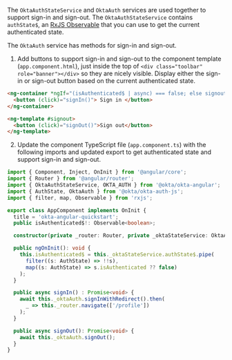 The `OktaAuthStateService` and `OktaAuth` services are used together to support sign-in and sign-out. The `OktaAuthStateService` contains `authState$`, an [RxJS Observable](https://rxjs.dev/guide/observable) that you can use to get the current authenticated state.

The `OktaAuth` service has methods for sign-in and sign-out.

1. Add buttons to support sign-in and sign-out to the component template (`app.component.html`), just inside the top of `<div class="toolbar" role="banner"></div>` so they are nicely visible. Display either the sign-in or sign-out button based on the current authenticated state.

```html
<ng-container *ngIf="(isAuthenticated$ | async) === false; else signout">
  <button (click)="signIn()"> Sign in </button>
</ng-container>

<ng-template #signout>
  <button (click)="signOut()">Sign out</button>
</ng-template>
```

2. Update the component TypeScript file (`app.component.ts`) with the following imports and updated export to get authenticated state and support sign-in and sign-out.

```ts
import { Component, Inject, OnInit } from '@angular/core';
import { Router } from '@angular/router';
import { OktaAuthStateService, OKTA_AUTH } from '@okta/okta-angular';
import { AuthState, OktaAuth } from '@okta/okta-auth-js';
import { filter, map, Observable } from 'rxjs';

export class AppComponent implements OnInit {
  title = 'okta-angular-quickstart';
  public isAuthenticated$!: Observable<boolean>;

  constructor(private _router: Router, private _oktaStateService: OktaAuthStateService, @Inject(OKTA_AUTH) private _oktaAuth: OktaAuth) { }

  public ngOnInit(): void {
    this.isAuthenticated$ = this._oktaStateService.authState$.pipe(
      filter((s: AuthState) => !!s),
      map((s: AuthState) => s.isAuthenticated ?? false)
    );
  }

  public async signIn() : Promise<void> {
    await this._oktaAuth.signInWithRedirect().then(
      _ => this._router.navigate(['/profile'])
    );
  }

  public async signOut(): Promise<void> {
    await this._oktaAuth.signOut();
  }
}
```
